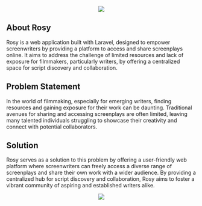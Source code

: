 <p align="center"><img src="https://github.com/odddgarden/rosy/assets/170409803/4a3b7dd3-33f0-4e4a-95a3-6ddea445addd"/></p>



## About Rosy

Rosy is a web application built with Laravel, designed to empower screenwriters by providing a platform to access and share screenplays online. It aims to address the challenge of limited resources and lack of exposure for filmmakers, particularly writers, by offering a centralized space for script discovery and collaboration.

## Problem Statement

In the world of filmmaking, especially for emerging writers, finding resources and gaining exposure for their work can be daunting. Traditional avenues for sharing and accessing screenplays are often limited, leaving many talented individuals struggling to showcase their creativity and connect with potential collaborators.

## Solution

Rosy serves as a solution to this problem by offering a user-friendly web platform where screenwriters can freely access a diverse range of screenplays and share their own work with a wider audience. By providing a centralized hub for script discovery and collaboration, Rosy aims to foster a vibrant community of aspiring and established writers alike.   

<p align="center"><img src="https://github.com/odddgarden/rosy/assets/170409803/e014f802-a340-4f35-af2c-430aeffd19b2"/></p>

